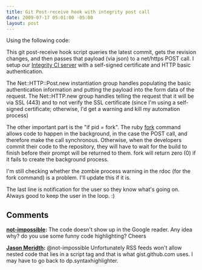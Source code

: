 ```yaml
---
title: Git Post-receive hook with integrity post call
date: 2009-07-17 05:01:00 -05:00
layout: post
---
```


Using the following code:

This git post-receive hook script queries the latest commit, gets the revision changes, and then passes that payload (via json) to a net/https POST call. I setup our [Integrity CI server](http://www.integrityapp.com/) with a self-signed certificate and HTTP basic authentication.  
  
The Net::HTTP::Post.new instantiation group handles populating the basic authentication information and putting the payload into the form data of the request. The Net::HTTP.new group handles telling the request that it will be via SSL (443) and to not verify the SSL certificate (since I'm using a self-signed certificate; otherwise, I'd get a warning and kill my automation process)  
  
The other important part is the "if pid = fork". The ruby [fork](http://www.ruby-doc.org/core/classes/Process.html#M003179) command allows code to happen in the background, in the case the POST call, and therefore make the call synchronous. Otherwise, when the developers commit their code to the repository, they will have to wait for the build to finish before their prompt will be returned to them. fork will return zero (0) if it fails to create the background process.  
  
I'm still checking whether the zombie process warning in the rdoc (for the fork command) is a problem. I'll update this if it is.  
  
The last line is notification for the user so they know what's going on. Always good to keep the user in the loop. :)

## Comments

**[not-impossible](#446 "2009-07-22 05:25:21"):** The code doesn't show up in the Google reader. Any idea why? do you use some funny code highlighting? Cheers

**[Jason Meridth](#447 "2009-07-22 16:05:56"):** @not-impossible Unfortunately RSS feeds won't allow nested code that lies in a script tag and that is what gist.github.com uses. I may have to go back to dp.syntaxhighlighter.

